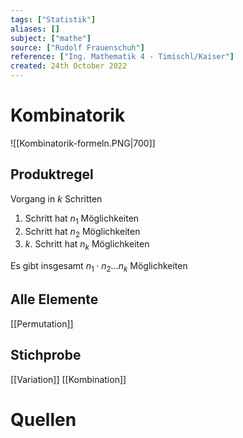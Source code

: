 ```yaml
---
tags: ["Statistik"]
aliases: []
subject: ["mathe"]
source: ["Rudolf Frauenschuh"]
reference: ["Ing. Mathematik 4 - Timischl/Kaiser"]
created: 24th October 2022
---
```


# Kombinatorik
![[Kombinatorik-formeln.PNG|700]]
## Produktregel
Vorgang in $k$ Schritten
1. Schritt hat $n_{1}$ Möglichkeiten
2. Schritt hat $n_{2}$ Möglichkeiten
3. $k$. Schritt hat $n_{k}$ Möglichkeiten

Es gibt insgesamt $n_{1}\cdot n_{2}\dots n_{k}$ Möglichkeiten

## Alle Elemente
[[Permutation]]

## Stichprobe
[[Variation]]
[[Kombination]]

# Quellen
